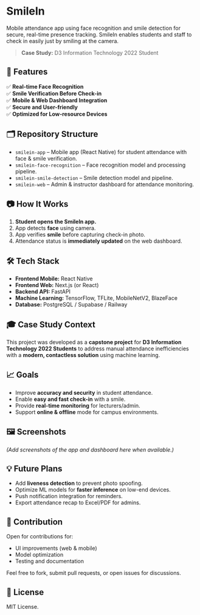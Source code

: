 # SmileIn

Mobile attendance app using face recognition and smile detection for secure, real-time presence tracking. SmileIn enables students and staff to check in easily just by smiling at the camera.

> **Case Study:** D3 Information Technology 2022 Student

## 🚀 Features

✅ **Real-time Face Recognition**  
✅ **Smile Verification Before Check-in**  
✅ **Mobile & Web Dashboard Integration**  
✅ **Secure and User-friendly**  
✅ **Optimized for Low-resource Devices**

## 🗂️ Repository Structure

- `smilein-app` – Mobile app (React Native) for student attendance with face & smile verification.  
- `smilein-face-recognition` – Face recognition model and processing pipeline.  
- `smilein-smile-detection` – Smile detection model and pipeline.  
- `smilein-web` – Admin & instructor dashboard for attendance monitoring.

## 📷 How It Works

1. **Student opens the SmileIn app.**  
2. App detects **face** using camera.  
3. App verifies **smile** before capturing check-in photo.  
4. Attendance status is **immediately updated** on the web dashboard.

## 🛠️ Tech Stack

- **Frontend Mobile:** React Native
- **Frontend Web:** Next.js (or React)
- **Backend API:** FastAPI
- **Machine Learning:** TensorFlow, TFLite, MobileNetV2, BlazeFace
- **Database:** PostgreSQL / Supabase / Railway

## 🎓 Case Study Context

This project was developed as a **capstone project** for **D3 Information Technology 2022 Students** to address manual attendance inefficiencies with a **modern, contactless solution** using machine learning.

## 📈 Goals

- Improve **accuracy and security** in student attendance.  
- Enable **easy and fast check-in** with a smile.  
- Provide **real-time monitoring** for lecturers/admin.  
- Support **online & offline** mode for campus environments.

## 🖼️ Screenshots

_(Add screenshots of the app and dashboard here when available.)_

## 💡 Future Plans

- Add **liveness detection** to prevent photo spoofing.  
- Optimize ML models for **faster inference** on low-end devices.  
- Push notification integration for reminders.  
- Export attendance recap to Excel/PDF for admins.

## 🤝 Contribution

Open for contributions for:
- UI improvements (web & mobile)
- Model optimization
- Testing and documentation

Feel free to fork, submit pull requests, or open issues for discussions.

## 📄 License

MIT License.


